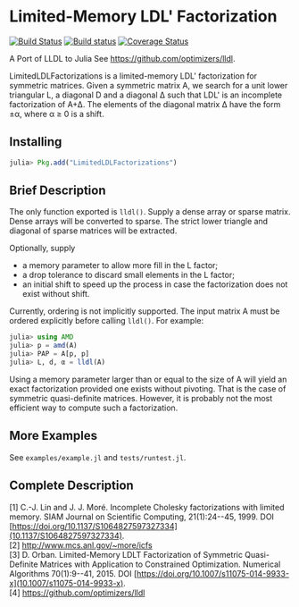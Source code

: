 # Limited-Memory LDL' Factorization

[![Build Status](https://travis-ci.org/JuliaSmoothOptimizers/LimitedLDLFactorizations.jl.svg?branch=master)](https://travis-ci.org/JuliaSmoothOptimizers/LimitedLDLFactorizations.jl)
[![Build status](https://ci.appveyor.com/api/projects/status/uayusnq2flht8m80/branch/master?svg=true)](https://ci.appveyor.com/project/dpo/limitedldlfactorizations-jl/branch/master)
[![Coverage Status](https://coveralls.io/repos/github/JuliaSmoothOptimizers/LimitedLDLFactorizations.jl/badge.svg?branch=master)](https://coveralls.io/github/JuliaSmoothOptimizers/LimitedLDLFactorizations.jl?branch=master)

A Port of LLDL to Julia
See https://github.com/optimizers/lldl.

LimitedLDLFactorizations is a limited-memory LDL' factorization for symmetric matrices.
Given a symmetric matrix A, we search for a unit lower triangular L, a
diagonal D and a diagonal ∆ such that LDL' is an incomplete factorization
of A+∆. The elements of the diagonal matrix ∆ have the form ±α, where α ≥ 0
is a shift.

## Installing

```JULIA
julia> Pkg.add("LimitedLDLFactorizations")
```

## Brief Description

The only function exported is `lldl()`.
Supply a dense array or sparse matrix.
Dense arrays will be converted to sparse.
The strict lower triangle and diagonal of sparse matrices will be extracted.

Optionally, supply
* a memory parameter to allow more fill in the L factor;
* a drop tolerance to discard small elements in the L factor;
* an initial shift to speed up the process in case the factorization does
  not exist without shift.

Currently, ordering is not implicitly supported.
The input matrix A must be ordered explicitly before calling `lldl()`.
For example:
```julia
julia> using AMD
julia> p = amd(A)
julia> PAP = A[p, p]
julia> L, d, α = lldl(A)
```

Using a memory parameter larger than or equal to the size of A will yield an
exact factorization provided one exists without pivoting. That is the
case of symmetric quasi-definite matrices. However, it is probably not the
most efficient way to compute such a factorization.

## More Examples

See `examples/example.jl` and `tests/runtest.jl`.

## Complete Description

[1] C.-J. Lin and J. J. Moré. Incomplete Cholesky factorizations with limited
    memory. SIAM Journal on Scientific Computing, 21(1):24--45, 1999.
    DOI [https://doi.org/10.1137/S1064827597327334](10.1137/S1064827597327334).
<br>
[2] http://www.mcs.anl.gov/~more/icfs
<br>
[3] D. Orban. Limited-Memory LDLT Factorization of Symmetric Quasi-Definite
    Matrices with Application to Constrained Optimization. Numerical Algorithms
    70(1):9--41, 2015. DOI [https://doi.org/10.1007/s11075-014-9933-x](10.1007/s11075-014-9933-x).
<br>
[4] https://github.com/optimizers/lldl
